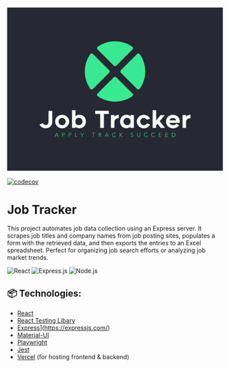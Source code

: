 ![Brand Logo](client/public/BrandLogo.png)

[![codecov](https://codecov.io/gh/somramnani/job-tracker/graph/badge.svg?token=MAmPD7gIAD)](https://codecov.io/gh/somramnani/job-tracker)

# Job Tracker
This project automates job data collection using an Express server. It scrapes job titles and company names from job posting sites, populates a form with the retrieved data, and then exports the entries to an Excel spreadsheet. Perfect for organizing job search efforts or analyzing job market trends.

![React](https://img.shields.io/badge/React-61DAFB?style=for-the-badge&logo=react&logoColor=white)
![Express.js](https://img.shields.io/badge/Express.js-000000?style=for-the-badge&logo=express&logoColor=white)
![Node.js](https://img.shields.io/badge/Node.js-339933?style=for-the-badge&logo=nodedotjs&logoColor=white)


## 📦 Technologies:
- [React](https://reactjs.org/)
- [React Testing Libary](https://testing-library.com/)
- [Express]([https://testing-library.com/)](https://expressjs.com/)
- [Material-UI](https://material-ui.com/)
- [Playwright]([https://cse.google.com](https://playwright.dev/))
- [Jest]([https://spoonacular.com/food-api/docs](https://jestjs.io/))
- [Vercel](https://vercel.com/) (for hosting frontend & backend)
